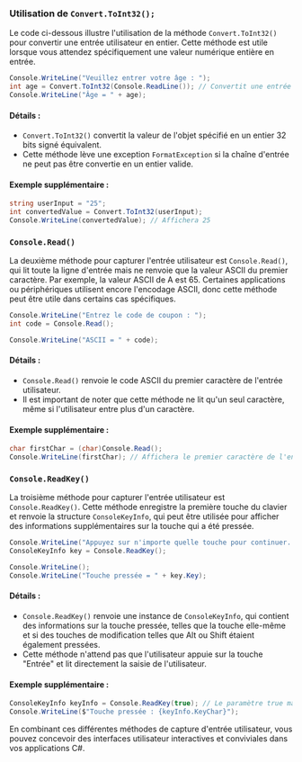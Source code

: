 ### Utilisation de `Convert.ToInt32();`

Le code ci-dessous illustre l'utilisation de la méthode `Convert.ToInt32()` pour convertir une entrée utilisateur en entier. Cette méthode est utile lorsque vous attendez spécifiquement une valeur numérique entière en entrée.

```csharp
Console.WriteLine("Veuillez entrer votre âge : ");
int age = Convert.ToInt32(Console.ReadLine()); // Convertit une entrée de type chaîne en entier
Console.WriteLine("Âge = " + age);
```

#### Détails :
- `Convert.ToInt32()` convertit la valeur de l'objet spécifié en un entier 32 bits signé équivalent.
- Cette méthode lève une exception `FormatException` si la chaîne d'entrée ne peut pas être convertie en un entier valide.

#### Exemple supplémentaire :
```csharp
string userInput = "25";
int convertedValue = Convert.ToInt32(userInput);
Console.WriteLine(convertedValue); // Affichera 25
```

### `Console.Read()`

La deuxième méthode pour capturer l'entrée utilisateur est `Console.Read()`, qui lit toute la ligne d'entrée mais ne renvoie que la valeur ASCII du premier caractère. Par exemple, la valeur ASCII de A est 65. Certaines applications ou périphériques utilisent encore l'encodage ASCII, donc cette méthode peut être utile dans certains cas spécifiques.

```csharp
Console.WriteLine("Entrez le code de coupon : ");
int code = Console.Read();

Console.WriteLine("ASCII = " + code);
```

#### Détails :
- `Console.Read()` renvoie le code ASCII du premier caractère de l'entrée utilisateur.
- Il est important de noter que cette méthode ne lit qu'un seul caractère, même si l'utilisateur entre plus d'un caractère.

#### Exemple supplémentaire :
```csharp
char firstChar = (char)Console.Read();
Console.WriteLine(firstChar); // Affichera le premier caractère de l'entrée utilisateur
```

### `Console.ReadKey()`

La troisième méthode pour capturer l'entrée utilisateur est `Console.ReadKey()`. Cette méthode enregistre la première touche du clavier et renvoie la structure `ConsoleKeyInfo`, qui peut être utilisée pour afficher des informations supplémentaires sur la touche qui a été pressée.

```csharp
Console.WriteLine("Appuyez sur n'importe quelle touche pour continuer...");
ConsoleKeyInfo key = Console.ReadKey();

Console.WriteLine();
Console.WriteLine("Touche pressée = " + key.Key);
```

#### Détails :
- `Console.ReadKey()` renvoie une instance de `ConsoleKeyInfo`, qui contient des informations sur la touche pressée, telles que la touche elle-même et si des touches de modification telles que Alt ou Shift étaient également pressées.
- Cette méthode n'attend pas que l'utilisateur appuie sur la touche "Entrée" et lit directement la saisie de l'utilisateur.

#### Exemple supplémentaire :
```csharp
ConsoleKeyInfo keyInfo = Console.ReadKey(true); // Le paramètre true masque l'affichage de la touche pressée
Console.WriteLine($"Touche pressée : {keyInfo.KeyChar}");
``` 

En combinant ces différentes méthodes de capture d'entrée utilisateur, vous pouvez concevoir des interfaces utilisateur interactives et conviviales dans vos applications C#.
